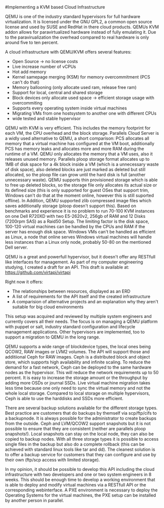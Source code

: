 #Implementing a KVM based Cloud Infrastructure

QEMU is one of the industry standard hypervisors for full hardware virtualization. It is licensed under the GNU GPL2, a common open source license and used by SUSE and RedHat in there cloud products. QEMUs KVM addon allows for paravirtualized hardware instead of fully emulating it. Due to the paravirualization the overhead compared to real hardware is only around five to ten percent.

A cloud infrastructure with QEMU/KVM offers several features:
+ Open Source → no license costs
+ Live increase number of vCPUs
+ Hot add memory
+ Kernel samepage merging (KSM) for memory overcommitment (PCS can't do that)
+ Memory ballooning (only allocate used ram, release free ram)
+ Support for local, central and shared storage
+ Block devices only allocate used space → efficient storage usage with overcommiting
+ Supports every operating system inside virtual machines
+ Migrating VMs from one hostsystem to another one with different CPUs
+ wide tested and stable hypervisor

QEMU with KVM is very efficient. This includes the memory footprint for each VM, the CPU overhead and the block storage. Parallels Cloud Server is a widly used alternative to QEMU, a short comparison: PCS allocates all memory that a virtual machine has configured at the VM boot, additionally PCS has memory leaks and allocates more and more RAM during the runtime of a VM. QEMU only allocates the memory that a VM uses, also it releases unused memory. Parallels ploop storage format allocates up to 1MB of disk space for a 4k block inside a VM (which is a unnecessary waste of disk space), also deleted blocks are just marked as deleted but still allocated, so the ploop file can grow until the hard disk is full (another unnecessary waste). QEMU supports thin provisioned storage which is able to free up deleted blocks, so the storage file only allocates its actual size or its defined size (this is only supported for guest OSes that support trim, Windows can't do that at the moment online, however this is still suported offline). In Addition, QEMU supported zlib compressed image files which saves additionally storage (ploop doesn't support this). Based on benchmarks and experience it is no problem to run 70-100 KVM instances on one Dell R720XD with two E5-2620v2, 256gb of RAM and 12 Disks (7200rpm SAS) as a Raid50 Setup. The limiting factor is the disk space, 100-120 virtual machines can be handled by the CPUs and RAM if the server has enough disk space. Windows VMs can't be handled as efficient as Linux, a node that online serves Windows virtual machines will handle less instances than a Linux only node, probably 50-80 on the mentioned Dell server.

QEMU is a great and powerfull hypervisor, but it doesn't offer any RESTfull like interfaces for management. As part of my computer engineering studying, I created a draft for an API. This draft is available at: https://github.com/virtapi/virtapi

Right now it offers:
+ The relationships between resources, displayed as an ERD
+ A list of requirements for the API itself and the created infrastructure
+ A comparision of alternative projects and an explanation why they aren't suitable for big cloud environments

This setup was acquired and reviewed by multiple system engineers and currently covers all their needs. The focus is on managing a QEMU platform with puppet or salt, industry standard configuration and lifecycle management applications. Other hypervisors are implemented, too to support a migration to QEMU in the long range.

QEMU supports a wide range of blockdevice types, the local ones being QCOW2, RAW images or LVM2 volumes. The API will support those and additiional Ceph for RAW images. Ceph is a distributed block and object store, which supports high availability and infinite scaling. To reduce the demand for a fast network, Ceph can be deployed to the same hardware nodes as the hypervisor. This will reduce the network requirements up to 50 percent. It is easy to increase the storage amount or the throughput by adding more OSDs or journal SSDs. Live virtual machine migration takes less time because one only need to sync the virtual memory and not the whole local storage. Compared to local storage on multiple hypervisors, Ceph is able to use the harddisks and SSDs more efficient.

There are several backup solutions available for the different storage types. Best practice are customers that do backups by themself via scp/ftp/cifs to a backupnode. It is always possible for the administrator to create backups from the outside. Ceph and LVM/QCOW2 support snapshots but it is not possible to ensure that they are consistent (neither are parallels ploop snapshots!). Local snapshots can stay on the local node, they can also be copied to backup nodes. With all three storage types it is possible to access single files in the backup but also do a complete rollback (this can be achieved with standard linux tools like tar and dd). The cleanest solution is to offer a backup service for customers that they can configure and use by their own (ftp/scp access with limited storage).

In my opinion, it should be possible to develop this API including the cloud infrastructure with two developers and one or two system engineers in 8 weeks. This should be enough time to develop a working environment that is able to deploy and modify virtual machines via a RESTfull API or the corresponding webinterface. A PXE environment is necessary to deploy the Operating Systems for the virtual machines, the PXE setup can be installed by another person in parallel.
